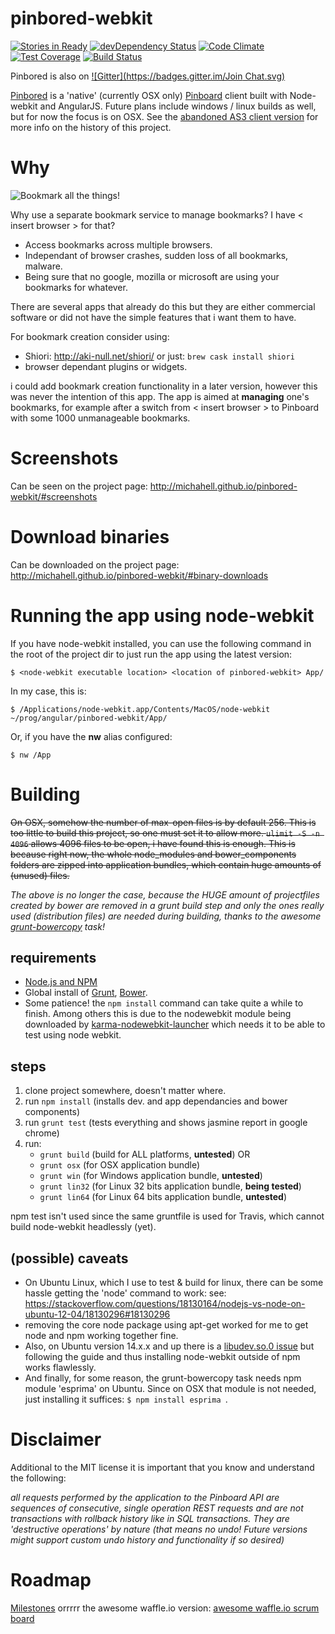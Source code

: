 pinbored-webkit
===============

[![Stories in Ready](https://badge.waffle.io/michahell/pinbored-webkit.png?label=In%20Progress&title=In%20Progress)](https://waffle.io/michahell/pinbored-webkit)
[![devDependency Status](https://david-dm.org/michahell/pinbored-webkit/dev-status.svg)](https://david-dm.org/michahell/pinbored-webkit/#info=devDependencies)
[![Code Climate](https://codeclimate.com/github/michahell/pinbored-webkit/badges/gpa.svg)](https://codeclimate.com/github/michahell/pinbored-webkit)
[![Test Coverage](https://codeclimate.com/github/michahell/pinbored-webkit/badges/coverage.svg)](https://codeclimate.com/github/michahell/pinbored-webkit)
[![Build Status](https://travis-ci.org/michahell/pinbored-webkit.svg)](https://travis-ci.org/michahell/pinbored-webkit)

Pinbored is also on [![Gitter](https://badges.gitter.im/Join Chat.svg)](https://gitter.im/michahell/pinbored-webkit?utm_source=badge&utm_medium=badge&utm_campaign=pr-badge)

[Pinbored](http://michahell.github.io/pinbored-webkit) is a 'native' (currently OSX only) [Pinboard](https://pinboard.in/) client built with Node-webkit and AngularJS. Future plans include windows / linux builds as well, but for now the focus is on OSX. See the [abandoned AS3 client version](https://github.com/michahell/pinbored) for more info on the history of this project.

Why
===

![Bookmark all the things!](http://memegenerator.net/instance/55806052)

Why use a separate bookmark service to manage bookmarks? I have < insert browser > for that?

* Access bookmarks across multiple browsers.
* Independant of browser crashes, sudden loss of all bookmarks, malware.
* Being sure that no google, mozilla or microsoft are using your bookmarks for whatever.

There are several apps that already do this but they are either commercial software or did not have the simple features that i want them to have.

For bookmark creation consider using:

* Shiori: http://aki-null.net/shiori/ or just: ```brew cask install shiori```
* browser dependant plugins or widgets.

i could add bookmark creation functionality in a later version, however this was never the intention of this app.
The app is aimed at **managing** one's bookmarks, for example after a switch from < insert browser >
to Pinboard with some 1000 unmanageable bookmarks.

Screenshots
===========

Can be seen on the project page: http://michahell.github.io/pinbored-webkit/#screenshots

Download binaries
=================

Can be downloaded on the project page:  http://michahell.github.io/pinbored-webkit/#binary-downloads

Running the app using node-webkit
=================================

If you have node-webkit installed, you can use the following command in the root of the project dir to just run the app using the latest version:
```
$ <node-webkit executable location> <location of pinbored-webkit> App/
```

In my case, this is:
```
$ /Applications/node-webkit.app/Contents/MacOS/node-webkit ~/prog/angular/pinbored-webkit/App/
```

Or, if you have the **nw** alias configured:

```
$ nw /App
```

Building
========

~~On OSX, somehow the number of max-open files is by default 256. This is too little to build this project,
so one must set it to allow more. ```ulimit -S -n 4096``` allows 4096 files to be open, i have found this is
enough. This is because right now, the whole node_modules and bower_components folders are zipped into application bundles, which contain huge amounts of (unused) files.~~

*The above is no longer the case, because the HUGE amount of projectfiles created by bower are removed in a grunt build step and only the ones really used (distribution files) are needed during building, thanks to the awesome [grunt-bowercopy](https://www.npmjs.org/package/grunt-bowercopy) task!*

requirements
------------

* [Node.js and NPM](http://nodejs.org/)
* Global install of [Grunt](http://gruntjs.com/), [Bower](http://bower.io/).
* Some patience! the ```npm install``` command can take quite a while to finish. Among others this is due to the nodewebkit module being downloaded by [karma-nodewebkit-launcher](https://www.npmjs.org/package/karma-nodewebkit-launcher) which needs it to be able to test using node webkit.

steps
-----

1. clone project somewhere, doesn't matter where.
2. run ```npm install``` (installs dev. and app dependancies and bower components)
3. run ```grunt test``` (tests everything and shows jasmine report in google chrome)
4. run:
    * ```grunt build``` (build for ALL platforms, **untested**) OR
    * ```grunt osx``` (for OSX application bundle)
    * ```grunt win``` (for Windows application bundle, **untested**)
    * ```grunt lin32``` (for Linux 32 bits application bundle, **being tested**)
    * ```grunt lin64``` (for Linux 64 bits application bundle, **untested**)

npm test isn't used since the same gruntfile is used for Travis, which cannot build node-webkit headlessly (yet).

(possible) caveats
------------------
* On Ubuntu Linux, which I use to test & build for linux, there can be some hassle getting the 'node' command to work:
 see: https://stackoverflow.com/questions/18130164/nodejs-vs-node-on-ubuntu-12-04/18130296#18130296
* removing the core node package using apt-get worked for me to get node and npm working together fine.
* Also, on Ubuntu version 14.x.x and up there is a [libudev.so.0 issue](https://www.exponential.io/blog/install-node-webkit-on-ubuntu-linux) but following the guide and thus installing node-webkit outside of npm works flawlessly.
* And finally, for some reason, the grunt-bowercopy task needs npm module 'esprima' on Ubuntu. Since on OSX that module is not needed, just installing it suffices: ```$ npm install esprima ```.

Disclaimer
==========

Additional to the MIT license it is important that you know and understand the following:

*all requests performed by the application to the Pinboard API are sequences of consecutive, single operation REST requests and are not transactions with rollback history like in SQL transactions. They are 'destructive operations' by nature (that means no undo! Future versions might support custom undo history and functionality if so desired)* 

Roadmap
=======

[Milestones](https://github.com/michahell/pinbored-webkit/milestones) orrrrr
the awesome waffle.io version: [awesome waffle.io scrum board](https://waffle.io/michahell/pinbored-webkit)
